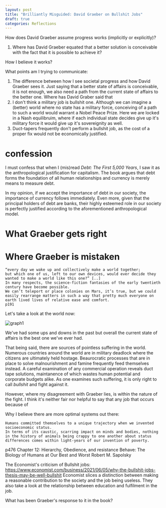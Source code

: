 ```yaml
---
layout: post
title: "Brilliantly Misguided: David Graeber on Bullshit Jobs"
draft: true
categories: Reflections
---
```


How does David Graeber assume progress works (implicitly or explicitly)?
1. Where has David Graeber equated that a better solution is conceivable with the fact that it is possible to achieve it?

How I believe it works?


What points am I trying to communicate:
1. The difference between how I see societal progress and how David Graeber sees it.
   Just saying that a better state of affairs is conceivable, it is not enough, we also need a path from the current state of affairs to the better one.
   Where has David Graber said that 
2. I don't think a military job is bullshit one.
   Although we can imagine a (better) world where no state has a military force, conceiving of a path to such a world would warrant a Nobel Peace Prize.
   Here we are locked in a Nash equilibruim, where if each individual state decides give up it's military force it would give up it's sovereignity as well.
3. Duct-tapers frequently don't perform a bullshit job, as the cost of a proper fix would not be economically justified.

# confession

I must confess that when I (mis)read _Debt: The First 5,000 Years_, I saw it as the anthropological justification for capitalism.
The book argues that debt forms the foundation of all human relationships and currency is merely means to measure debt.

In my opinion, if we accept the importance of debt in our society, the importance of currency follows immediately.
Even more, given that the principal holders of debt are banks, their highly esteemed role in our society is perfectly justified according to the aforementioned anthropological model.

<!--TODO: mention my surprise while reading Bullshit Jobs about Graeber being an anti-capitalist -->

# What Graeber gets right
# Where Graeber is mistaken

<!--TODO: format bellow as quote -->
```
“every day we wake up and collectively make a world together;
but which one of us, left to our own devices, would ever decide they wanted to make a world like this one?” [..]
In many respects, the science-fiction fantasies of the early twentieth century have become possible.
We can’t teleport or place colonies on Mars, it’s true, but we could easily rearrange matters in such a way that pretty much everyone on earth lived lives of relative ease and comfort.
p191
```

Let's take a look at the world now:

<!-- TODO: insert graph 1 -->

![graph1](~/Documents/roam/resources/graeber-graph1-draft.jpg)

We've had some ups and downs in the past but overall the current state of affairs is the best one we've ever had.

That being said, there are sources of pointless suffering in the world.
Numerous countries around the world are in military deadlock where the citizens are ultimately held hostage.
Beaurocratic processes that are in place to solve malnourishment and famine frequently feed themselves instead.
A careful examination of any commercial operation reveals duct tape solutions, maintanence of which wastes human potential and corporate budgets alike.
As one examines such suffering, it is only right to call _bullshit_ and fight against it.

However, where my disagreement with Graeber lies, is within the nature of the fight.
I think it's neither fair nor helpful to say that any job that occurs because of 

Why I believe there are more optimal systems out there:

```
Humans committed themselves to a unique trajectory when we invented socioeconomic status.
In terms of its caustic, scarring impact on minds and bodies, nothing in the history of animals being crappy to one another about status differences comes within light-years of our invention of poverty.
```
p476
Chapter 12: Hierarchy, Obedience, and resistance
Behave: The Biology of Humans at Our Best and Worst
Robert M. Sapolsky


The Economist's criticism of Bullshit jobs: https://www.economist.com/business/2021/06/05/why-the-bullshit-jobs-thesis-may-be-well-bullshit
Economist slices a distinction between making a reasonable contribution to the society and the job being useless.
They also take a look at the relationship between education and fulfilment in the job.

What has been Graeber's response to it in the book?
